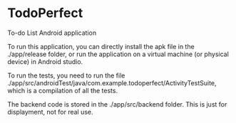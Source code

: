 # TodoPerfect
To-do List Android application

To run this application, you can directly install the apk file in the ./app/release folder, or
run the application on a virtual machine (or physical device) in Android studio.

To run the tests, you need to run the file
./app/src/androidTest/java/com.example.todoperfect/ActivityTestSuite, which is a compilation of all
the tests.

The backend code is stored in the ./app/src/backend folder.
This is just for displayment, not for real use.
